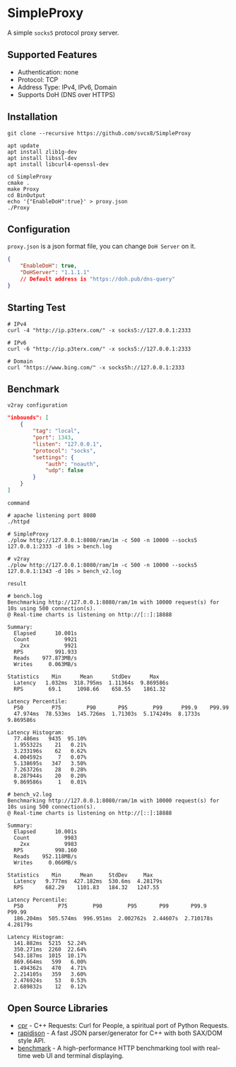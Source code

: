 # SimpleProxy
A simple `socks5` protocol proxy server.

## Supported Features
- Authentication: none
- Protocol: TCP
- Address Type: IPv4, IPv6, Domain
- Supports DoH (DNS over HTTPS)

## Installation
```shell
git clone --recursive https://github.com/svcx8/SimpleProxy

apt update
apt install zlib1g-dev
apt install libssl-dev
apt install libcurl4-openssl-dev

cd SimpleProxy
cmake .
make Proxy
cd BinOutput
echo '{"EnableDoH":true}' > proxy.json
./Proxy
```

## Configuration
`proxy.json` is a json format file, you can change `DoH Server` on it.
```json
{
    "EnableDoH": true,
    "DoHServer": "1.1.1.1"
    // Default address is "https://doh.pub/dns-query"
}
```

## Starting Test
```shell
# IPv4
curl -4 "http://ip.p3terx.com/" -x socks5://127.0.0.1:2333

# IPv6
curl -6 "http://ip.p3terx.com/" -x socks5://127.0.0.1:2333

# Domain
curl "https://www.bing.com/" -x socks5h://127.0.0.1:2333
```

## Benchmark
`v2ray configuration`
```json
"inbounds": [
    {
        "tag": "local",
        "port": 1343,
        "listen": "127.0.0.1",
        "protocol": "socks",
        "settings": {
            "auth": "noauth",
            "udp": false
        }
    }
]
```

`command`
```shell
# apache listening port 8080
./httpd

# SimpleProxy
./plow http://127.0.0.1:8080/ram/1m -c 500 -n 10000 --socks5 127.0.0.1:2333 -d 10s > bench.log

# v2ray
./plow http://127.0.0.1:8080/ram/1m -c 500 -n 10000 --socks5 127.0.0.1:1343 -d 10s > bench_v2.log
```

`result`
```
# bench.log
Benchmarking http://127.0.0.1:8080/ram/1m with 10000 request(s) for 10s using 500 connection(s).
@ Real-time charts is listening on http://[::]:18888

Summary:
  Elapsed      10.001s
  Count           9921
    2xx           9921
  RPS          991.933
  Reads    977.873MB/s
  Writes     0.063MB/s

Statistics    Min      Mean      StdDev      Max   
  Latency   1.032ms  318.795ms  1.11364s  9.869586s
  RPS        69.1     1098.66    658.55    1861.32 

Latency Percentile:
  P50         P75        P90       P95        P99      P99.9    P99.99  
  47.974ms  78.533ms  145.726ms  1.71303s  5.174249s  8.1733s  9.869586s

Latency Histogram:
  77.486ms   9435  95.10%
  1.955322s    21   0.21%
  3.233196s    62   0.62%
  4.004592s     7   0.07%
  5.138695s   347   3.50%
  7.263726s    28   0.28%
  8.287944s    20   0.20%
  9.869586s     1   0.01%
```

```
# bench_v2.log
Benchmarking http://127.0.0.1:8080/ram/1m with 10000 request(s) for 10s using 500 connection(s).
@ Real-time charts is listening on http://[::]:18888

Summary:
  Elapsed      10.001s
  Count           9983
    2xx           9983
  RPS          998.160
  Reads    952.118MB/s
  Writes     0.066MB/s

Statistics    Min      Mean     StdDev     Max   
  Latency   9.777ms  427.182ms  530.6ms  4.28179s
  RPS       682.29    1101.83   184.32   1247.55 

Latency Percentile:
  P50           P75        P90        P95       P99       P99.9     P99.99 
  186.204ms  505.574ms  996.951ms  2.002762s  2.44607s  2.710178s  4.28179s

Latency Histogram:
  141.882ms  5215  52.24%
  350.271ms  2260  22.64%
  543.187ms  1015  10.17%
  869.664ms   599   6.00%
  1.494362s   470   4.71%
  2.214105s   359   3.60%
  2.476924s    53   0.53%
  2.689832s    12   0.12%
```

## Open Source Libraries
- [cpr](https://github.com/whoshuu/cpr) - C++ Requests: Curl for People, a spiritual port of Python Requests.
- [rapidjson](https://github.com/Tencent/rapidjson) - A fast JSON parser/generator for C++ with both SAX/DOM style API.
- [benchmark](https://github.com/six-ddc/plow) - A high-performance HTTP benchmarking tool with real-time web UI and terminal displaying.
